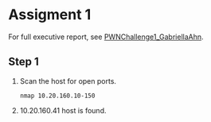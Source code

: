 # Assigment 1
For full executive report, see [PWNChallenge1_GabriellaAhn](https://github.com/haein001/CMU_penetration-testing/blob/69735350464e7b4b88eede348b337de66701a3e0/pwnchallenge1/PWNChallenge1_GabriellaAhn.pdf).

## Step 1
1. Scan the host for open ports.

    ``
    nmap 10.20.160.10-150
    ``

2. 10.20.160.41 host is found.

